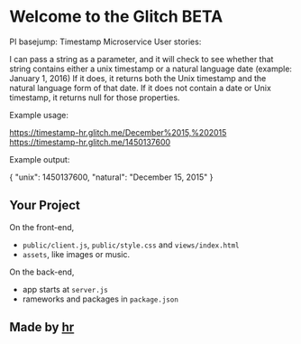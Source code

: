 Welcome to the Glitch BETA
=========================

PI basejump: Timestamp Microservice
User stories:

I can pass a string as a parameter, and it will check to see whether that string contains either a unix timestamp or a natural language date (example: January 1, 2016)
If it does, it returns both the Unix timestamp and the natural language form of that date.
If it does not contain a date or Unix timestamp, it returns null for those properties.

Example usage:

https://timestamp-hr.glitch.me/December%2015,%202015
https://timestamp-hr.glitch.me/1450137600

Example output:

{ "unix": 1450137600, "natural": "December 15, 2015" }


Your Project
------------

On the front-end,
- `public/client.js`, `public/style.css` and `views/index.html`
- `assets`, like images or music.

On the back-end,
- app starts at `server.js`
- rameworks and packages in `package.json`


Made by [hr](https://github.com/hrego/)
-------------------


